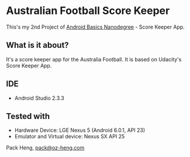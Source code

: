 # Australian Football Score Keeper
This's my 2nd Project of [Android Basics Nanodegree](https://www.udacity.com/course/android-basics-nanodegree-by-google--nd803) - Score Keeper App.

## What is it about?
It's a score keeper app for the Australia Football.
It is based on Udacity's Score Keeper App.

## IDE
* Android Studio 2.3.3

## Tested with
* Hardware Device: LGE Nexus 5 (Android 6.0.1, API 23)
* Emulator and Virtual device: Nexus SX API 25

Pack Heng, pack@oz-heng.com
